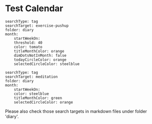 # Test Calendar

``` tracker
searchType: tag
searchTarget: exercise-pushup
folder: diary
month:
    startWeekOn:
    threshold: 40
    color: tomato
	titleMonthColor: orange
    dimDotsNotInMonth: false
	todayCircleColor: orange
	selectedCircleColor: steelblue
```

``` tracker
searchType: tag
searchTarget: meditation
folder: diary
month:
    startWeekOn: 
    color: steelblue
	titleMonthColor: green
	selectedCircleColor: orange
```

Please also check those search targets in markdown files under folder 'diary'.

